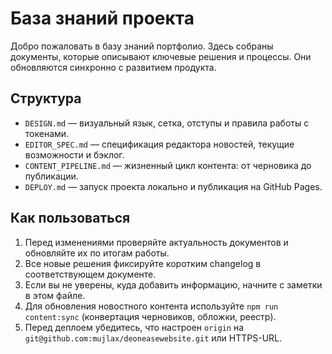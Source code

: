 # База знаний проекта

Добро пожаловать в базу знаний портфолио. Здесь собраны документы, которые описывают ключевые решения и процессы. Они обновляются синхронно с развитием продукта.

## Структура

- `DESIGN.md` — визуальный язык, сетка, отступы и правила работы с токенами.
- `EDITOR_SPEC.md` — спецификация редактора новостей, текущие возможности и бэклог.
- `CONTENT_PIPELINE.md` — жизненный цикл контента: от черновика до публикации.
- `DEPLOY.md` — запуск проекта локально и публикация на GitHub Pages.

## Как пользоваться

1. Перед изменениями проверяйте актуальность документов и обновляйте их по итогам работы.
2. Все новые решения фиксируйте коротким changelog в соответствующем документе.
3. Если вы не уверены, куда добавить информацию, начните с заметки в этом файле.
4. Для обновления новостного контента используйте `npm run content:sync` (конвертация черновиков, обложки, реестр).
5. Перед деплоем убедитесь, что настроен `origin` на `git@github.com:mujlax/deoneasewebsite.git` или HTTPS-URL.
